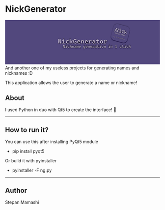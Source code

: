 # NickGenerator
<img src="./source/cover.jpg"  alt="error" title="cover-project">
And another one of my useless projects for generating names and nicknames :D

This application allows the user to generate a name or nickname!

## **About**
I used Python in duo with Qt5 to create the interface! 🐍

---

## **How to run it?**
You can use this after installing PyQt5 module
* pip install pyqt5
  
Or build it with pyinstaller

* pyinstaller -F ng.py

---
## **Author**
Stepan Mamashi
